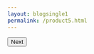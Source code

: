```yaml
---
layout: blogsingle1
permalink: /product5.html
---
```


<script src="/js/markers1.js"></script>
<div id="content"></div>
<button id="next">Next</button>

<script src="/js/product2.js"></script>